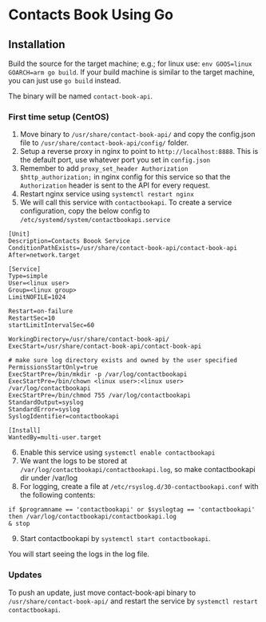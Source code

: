 # Contacts Book Using Go

## Installation

Build the source for the target machine; e.g.; for linux use: `env GOOS=linux GOARCH=arm go build`. If your build machine is similar to the target machine, you can just use `go build` instead. 

The binary will be named `contact-book-api`.
 
### First time setup (CentOS)
1. Move binary to `/usr/share/contact-book-api/` and copy the config.json file to `/usr/share/contact-book-api/config/` folder.
2. Setup a reverse proxy in nginx to point to `http://localhost:8888`. This is the default port, use whatever port you set in `config.json`
3. Remember to add `proxy_set_header Authorization $http_authorization;` in nginx config for this service so that the `Authorization` header is sent to the API for every request.
4. Restart nginx service using `systemctl restart nginx`
5. We will call this service with `contactbookapi`. To create a service configuration, copy the below config to `/etc/systemd/system/contactbookapi.service`
```
[Unit]
Description=Contacts Boook Service
ConditionPathExists=/usr/share/contact-book-api/contact-book-api
After=network.target

[Service]
Type=simple
User=<linux user>
Group=<linux group>
LimitNOFILE=1024

Restart=on-failure
RestartSec=10
startLimitIntervalSec=60

WorkingDirectory=/usr/share/contact-book-api/
ExecStart=/usr/share/contact-book-api/contact-book-api

# make sure log directory exists and owned by the user specified
PermissionsStartOnly=true
ExecStartPre=/bin/mkdir -p /var/log/contactbookapi
ExecStartPre=/bin/chown <linux user>:<linux user> /var/log/contactbookapi
ExecStartPre=/bin/chmod 755 /var/log/contactbookapi
StandardOutput=syslog
StandardError=syslog
SyslogIdentifier=contactbookapi

[Install]
WantedBy=multi-user.target
```
6. Enable this service using `systemctl enable contactbookapi`
7. We want the logs to be stored at `/var/log/contactbookapi/contactbookapi.log`, so make contactbookapi dir under /var/log
8. For logging, create a file at `/etc/rsyslog.d/30-contactbookapi.conf` with the following contents:
```
if $programname == 'contactbookapi' or $syslogtag == 'contactbookapi' then /var/log/contactbookapi/contactbookapi.log
& stop
```
9. Start contactbookapi by `systemctl start contactbookapi`.

You will start seeing the logs in the log file.

### Updates
To push an update, just move contact-book-api binary to `/usr/share/contact-book-api/` and restart the service by `systemctl restart contactbookapi`.
